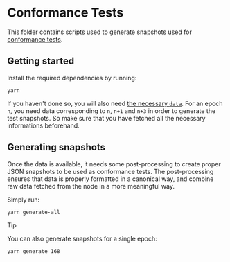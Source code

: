 # Conformance Tests

This folder contains scripts used to generate snapshots used for [conformance tests](../crates/amaru/tests/snapshots).

## Getting started

Install the required dependencies by running:

```console
yarn
```

If you haven't done so, you will also need [the necessary `data`](../data). For an epoch `n`, you need data corresponding to `n`, `n+1` and `n+3` in order to generate the test snapshots. So make sure that you have fetched all the necessary informations beforehand.

## Generating snapshots

Once the data is available, it needs some post-processing to create proper JSON snapshots to be used as conformance tests. The post-processing ensures that data is properly formatted in a canonical way, and combine raw data fetched from the node in a more meaningful way.

Simply run:

```console
yarn generate-all
```

> [!TIP]
>
> You can also generate snapshots for a single epoch:
>
> ```console
> yarn generate 168
> ```
